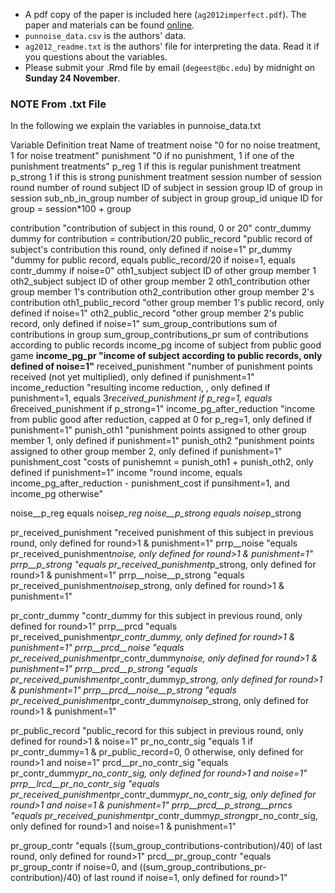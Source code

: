 * A pdf copy of the paper is included here (`ag2012imperfect.pdf`). The paper and materials can be found [online](https://www.aeaweb.org/articles?id=10.1257/aer.102.7.3317). 
* `punnoise_data.csv` is the authors' data.
* `ag2012_readme.txt` is the authors' file for interpreting the data. Read it if you questions about the variables. 
* Please submit your .Rmd file by email (`degeest@bc.edu`) by midnight on **Sunday 24 November**. 


### NOTE From .txt File 

In the following we explain the variables in punnoise_data.txt	
	
Variable	Definition
treat	Name of treatment
noise	"0 for no noise treatment, 1 for noise treatment"
punishment	"0 if no punishment, 1 if one of the punishment treatments"
p_reg	1 if this is regular punishment treatment
p_strong	1 if this is strong punishment treatment
session	number of session
round	number of round
subject	ID of subject in session
group	ID of group in session
sub_nb_in_group	number of subject in group
group_id	unique ID for group = session*100 + group


contribution	"contribution of subject in this round, 0 or 20"
contr_dummy	dummy for contribution = contribution/20
public_record	"public record of subject's contribution this round, only defined if noise=1"
pr_dummy	"dummy for public record, equals public_record/20 if noise=1, equals contr_dummy if noise=0"
oth1_subject	subject ID of other group member 1
oth2_subject	subject ID of other group member 2
oth1_contribution	other group member 1's contribution
oth2_contribution	other group member 2's contribution
oth1_public_record	"other group member 1's public record, only defined if noise=1"
oth2_public_record	"other group member 2's public record, only defined if noise=1"
sum_group_contributions	sum of contributions in group
sum_group_contributions_pr	sum of contributions according to public records
income_pg	income of subject from public good game
**income_pg_pr	"income of subject according to public records, only defined of noise=1"**
received_punishment	"number of punishment points received (not yet multiplied), only defined if punishment=1"
income_reduction	"resulting income reduction, , only defined if punishment=1, equals 3*received_punishment if p_reg=1, equals 6*received_punishment if p_strong=1"
income_pg_after_reduction	"income from public good after reduction, capped at 0 for p_reg=1, only defined if punishment=1"
punish_oth1	"punishment points assigned to other group member 1, only defined if punishment=1"
punish_oth2	"punishment points assigned to other group member 2, only defined if punishment=1"
punishment_cost	"costs of punishemnt = punish_oth1 + punish_oth2, only defined if punishment=1"
income	"round income, equals income_pg_after_reduction - punishment_cost if punsihment=1, and income_pg otherwise"
	
noise__p_reg	equals noise*p_reg
noise__p_strong	equals noise*p_strong
	
pr_received_punishment	"received punishment of this subject in previous round, only defined for round>1 & punishment=1"
prrp__noise	"equals pr_received_punishment*noise, only defined for round>1 & punishment=1"
prrp__p_strong	"equals pr_received_punishment*p_strong, only defined for round>1 & punishment=1"
prrp__noise__p_strong	"equals pr_received_punishment*noise*p_strong, only defined for round>1 & punishment=1"
	
pr_contr_dummy	"contr_dummy for this subject in previous round, only defined for round>1"
prrp__prcd	"equals pr_received_punishment*pr_contr_dummy, only defined for round>1 & punishment=1"
prrp__prcd__noise	"equals pr_received_punishment*pr_contr_dummy*noise, only defined for round>1 & punishment=1"
prrp__prcd__p_strong	"equals pr_received_punishment*pr_contr_dummy*p_strong, only defined for round>1 & punishment=1"
prrp__prcd__noise__p_strong	"equals pr_received_punishment*pr_contr_dummy*noise*p_strong, only defined for round>1 & punishment=1"
	
	
pr_public_record	"public_record for this subject in previous round, only defined for round>1 & noise=1"
pr_no_contr_sig	"equals 1 if pr_contr_dummy=1 & pr_public_record=0, 0 otherwise, only defined for round>1 and noise=1"
prcd__pr_no_contr_sig	"equals pr_contr_dummy*pr_no_contr_sig, only defined for round>1 and noise=1"
prrp__lrcd__pr_no_contr_sig	"equals pr_received_punishment*pr_contr_dummy*pr_no_contr_sig, only defined for round>1 and noise=1 & punishment=1"
prrp__prcd__p_strong__prncs	"equals pr_received_punishment*pr_contr_dummy*p_strong*pr_no_contr_sig, only defined for round>1 and noise=1 & punishment=1"
	
pr_group_contr	"equals ((sum_group_contributions-contribution)/40) of last round, only defined for round>1"
prcd__pr_group_contr	"equals pr_group_contr if noise=0, and  ((sum_group_contributions_pr-contribution)/40) of last round if noise=1, only defined for round>1"
